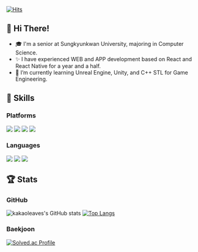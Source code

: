 [![Hits](https://hits.seeyoufarm.com/api/count/incr/badge.svg?url=https%3A%2F%2Fgithub.com%2Fkakaoleaves%2Fhit-counter&count_bg=%23800080&title_bg=%23000000&icon=github.svg&icon_color=%23E7E7E7&title=hits&edge_flat=false)](https://hits.seeyoufarm.com)

## 👋 Hi There!
- 🎓 I'm a senior at Sungkyunkwan University, majoring in Computer Science.
- ✨ I have experienced WEB and APP development based on React and React Native for a year and a half.
- 🌱 I’m currently learning Unreal Engine, Unity, and C++ STL for Game Engineering.

## 💪 Skills
### Platforms
<p>
  <img src="https://img.shields.io/badge/React-000000?style=flat-square&logo=React&logoColor=61DBFB"/>
  <img src="https://img.shields.io/badge/React_Native-000000?style=flat-square&logo=React&logoColor=61DBFB"/>
  <img src="https://img.shields.io/badge/Unreal%20Engine-000000?style=flat-square&logo=Unreal%20Engine&logoColor=orange" />
  <img src="https://img.shields.io/badge/Unity-000000?style=flat-square&logo=unity&logoColor=white"/>
</p>

### Languages
<p>
  <img src="https://img.shields.io/badge/JavaScript-000000?style=flat-square&logo=javascript&logoColor=F7DF1E"/> 
  <img src="https://img.shields.io/badge/C-000000?style=flat-square&logo=c&logoColor=00599C"/>
  <img src="https://img.shields.io/badge/C++-000000?style=flat-square&logo=c%2B%2B&logoColor=00599C"/>
</p>

## 🏆 Stats
### GitHub
![kakaoleaves's GitHub stats](https://github-readme-stats.vercel.app/api?username=kakaoleaves&count_private=true)
[![Top Langs](https://github-readme-stats.vercel.app/api/top-langs/?username=kakaoleaves&langs_count=8&layout=compact)](https://github.com/kakaoleaves/github-readme-stats)
### Baekjoon
[![Solved.ac Profile](http://mazassumnida.wtf/api/v2/generate_badge?boj=kakaoleaves)](https://solved.ac/kakaoleaves/)

<!--
**kakaoleaves/kakaoleaves** is a ✨ _special_ ✨ repository because its `README.md` (this file) appears on your GitHub profile.

Here are some ideas to get you started:

- 🔭 I’m currently working on ...
- 👯 I’m looking to collaborate on ...
- 🤔 I’m looking for help with ...
- 💬 Ask me about ...
- 📫 How to reach me: ...
- 😄 Pronouns: ...
- ⚡ Fun fact: ...
-->
